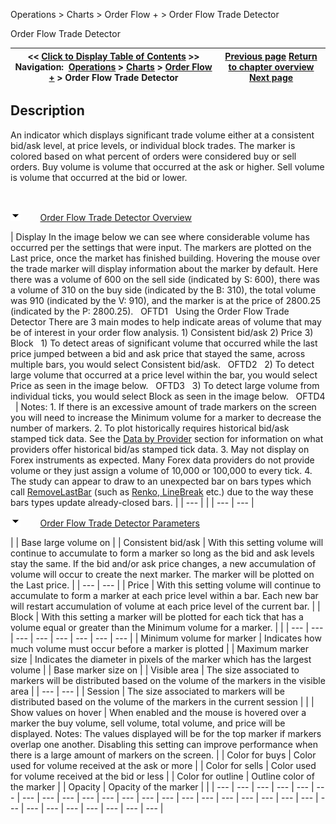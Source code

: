 ﻿


Operations \> Charts \> Order Flow \+ \> Order Flow Trade Detector






















Order Flow Trade Detector







| \<\< [Click to Display Table of Contents](order_flow_trade_detector.md) \>\> **Navigation:**     [Operations](operations-1.md) \> [Charts](charts-1.md) \> [Order Flow \+](order_flow_plus-1.md) \> Order Flow Trade Detector | [Previous page](order_flow_volume_profile-1.md) [Return to chapter overview](order_flow_plus-1.md) [Next page](order_flow_market_depth_map-1.md) |
| --- | --- |














## Description
An indicator which displays significant trade volume either at a consistent bid/ask level, at price levels, or individual block trades. The marker is colored based on what percent of orders were considered buy or sell orders. Buy volume is volume that occurred at the ask or higher. Sell volume is volume that occurred at the bid or lower.


 


![tog_minus](tog_minus-1.gif)        [Order Flow Trade Detector Overview](javascript:HMToggle('toggle','OrderFlowTradeDetectorOverview','OrderFlowTradeDetectorOverview_ICON'))




| Display In the image below we can see where considerable volume has occurred per the settings that were input. The markers are plotted on the Last price, once the market has finished building. Hovering the mouse over the trade marker will display information about the marker by default. Here there was a volume of 600 on the sell side (indicated by S: 600\), there was a volume of 310 on the buy side (indicated by the B: 310\), the total volume was 910 (indicated by the V: 910\), and the marker is at the price of 2800\.25 (indicated by the P: 2800\.25\).   OFTD1   Using the Order Flow Trade Detector There are 3 main modes to help indicate areas of volume that may be of interest in your order flow analysis. 1\) Consistent bid/ask 2\) Price 3\) Block   1\) To detect areas of significant volume that occurred while the last price jumped between a bid and ask price that stayed the same, across multiple bars, you would select Consistent bid/ask.   OFTD2   2\) To detect large volume that occurred at a price level within the bar, you would select Price as seen in the image below.    OFTD3   3\) To detect large volume from individual ticks, you would select Block as seen in the image below.   OFTD4     | Notes:  1\. If there is an excessive amount of trade markers on the screen you will need to increase the Minimum volume for a marker to decrease the number of markers. 2\. To plot historically requires historical bid/ask stamped tick data. See the [Data by Provider](data_by_provider-1.md) section for information on what providers offer historical bid/as stamped tick data. 3\. May not display on Forex instruments as expected. Many Forex data providers do not provide volume or they just assign a volume of 10,000 or 100,000 to every tick. 4\. The study can appear to draw to an unexpected bar on bars types which call [RemoveLastBar](removelastbar-1.md) (such as [Renko, LineBreak](bar_types-1.md) etc.) due to the way these bars types update already\-closed bars. | | --- | |
| --- | --- |



![tog_minus](tog_minus-1.gif)        [Order Flow Trade Detector Parameters](javascript:HMToggle('toggle','OrderFlowTradeDetectorParameters','OrderFlowTradeDetectorParameters_ICON'))




| | Base large volume on | | Consistent bid/ask | With this setting volume will continue to accumulate to form a marker so long as the bid and ask levels stay the same. If the bid and/or ask price changes, a new accumulation of volume will occur to create the next marker. The marker will be plotted on the Last price. | | --- | --- | | Price | With this setting volume will continue to accumulate to form a marker at each price level within a bar. Each new bar will restart accumulation of volume at each price level of the current bar. | | Block | With this setting a marker will be plotted for each tick that has a volume equal or greater than the Minimum volume for a marker. | | | --- | --- | --- | --- | --- | --- | --- | --- | | Minimum volume for marker | Indicates how much volume must occur before a marker is plotted | | Maximum marker size | Indicates the diameter in pixels of the marker which has the largest volume | | Base marker size on | | Visible area | The size associated to markers will be distributed based on the volume of the markers in the visible area | | --- | --- | | Session | The size associated to markers will be distributed based on the volume of the markers in the current session | | | Show values on hover | When enabled and the mouse is hovered over a marker the buy volume, sell volume, total volume, and price will be displayed.  Notes: The values displayed will be for the top marker if markers overlap one another. Disabling this setting can improve performance when there is a large amount of markers on the screen. | | Color for buys | Color used for volume received at the ask or more | | Color for sells | Color used for volume received at the bid or less | | Color for outline | Outline color of the marker | | Opacity | Opacity of the marker | |
| --- | --- | --- | --- | --- | --- | --- | --- | --- | --- | --- | --- | --- | --- | --- | --- | --- | --- | --- | --- | --- | --- | --- | --- | --- | --- | --- | --- | --- |










